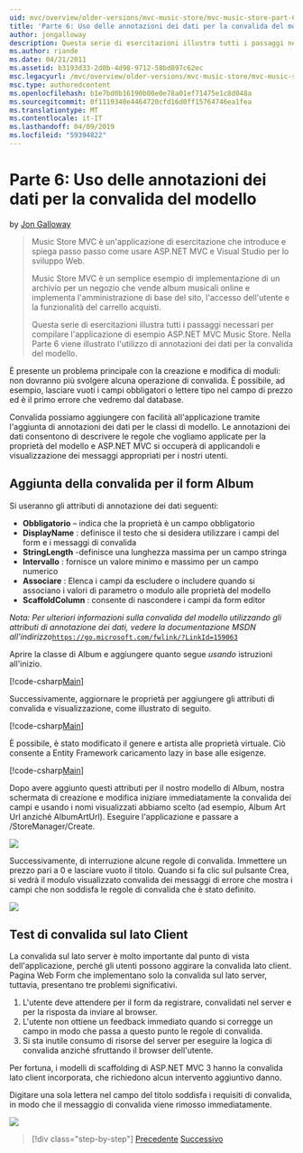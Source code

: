 ```yaml
---
uid: mvc/overview/older-versions/mvc-music-store/mvc-music-store-part-6
title: 'Parte 6: Uso delle annotazioni dei dati per la convalida del modello | Microsoft Docs'
author: jongalloway
description: Questa serie di esercitazioni illustra tutti i passaggi necessari per compilare l'applicazione di esempio ASP.NET MVC Music Store. Parte 6 viene illustrato l'utilizzo di annotazioni dei dati per il modello V...
ms.author: riande
ms.date: 04/21/2011
ms.assetid: b3193d33-2d0b-4d98-9712-58bd897c62ec
msc.legacyurl: /mvc/overview/older-versions/mvc-music-store/mvc-music-store-part-6
msc.type: authoredcontent
ms.openlocfilehash: b1e7bd0b16190b00e0e78a01ef71475e1c8d048a
ms.sourcegitcommit: 0f1119340e4464720cfd16d0ff15764746ea1fea
ms.translationtype: MT
ms.contentlocale: it-IT
ms.lasthandoff: 04/09/2019
ms.locfileid: "59394822"
---
```

# <a name="part-6-using-data-annotations-for-model-validation"></a>Parte 6: Uso delle annotazioni dei dati per la convalida del modello

by [Jon Galloway](https://github.com/jongalloway)

> Music Store MVC è un'applicazione di esercitazione che introduce e spiega passo passo come usare ASP.NET MVC e Visual Studio per lo sviluppo Web.  
>   
> Music Store MVC è un semplice esempio di implementazione di un archivio per un negozio che vende album musicali online e implementa l'amministrazione di base del sito, l'accesso dell'utente e la funzionalità del carrello acquisti.  
>   
> Questa serie di esercitazioni illustra tutti i passaggi necessari per compilare l'applicazione di esempio ASP.NET MVC Music Store. Nella Parte 6 viene illustrato l'utilizzo di annotazioni dei dati per la convalida del modello.


È presente un problema principale con la creazione e modifica di moduli: non dovranno più svolgere alcuna operazione di convalida. È possibile, ad esempio, lasciare vuoti i campi obbligatori o lettere tipo nel campo di prezzo ed è il primo errore che vedremo dal database.

Convalida possiamo aggiungere con facilità all'applicazione tramite l'aggiunta di annotazioni dei dati per le classi di modello. Le annotazioni dei dati consentono di descrivere le regole che vogliamo applicate per la proprietà del modello e ASP.NET MVC si occuperà di applicandoli e visualizzazione dei messaggi appropriati per i nostri utenti.

## <a name="adding-validation-to-our-album-forms"></a>Aggiunta della convalida per il form Album

Si useranno gli attributi di annotazione dei dati seguenti:

- **Obbligatorio** – indica che la proprietà è un campo obbligatorio
- **DisplayName** : definisce il testo che si desidera utilizzare i campi del form e i messaggi di convalida
- **StringLength** -definisce una lunghezza massima per un campo stringa
- **Intervallo** : fornisce un valore minimo e massimo per un campo numerico
- **Associare** : Elenca i campi da escludere o includere quando si associano i valori di parametro o modulo alle proprietà del modello
- **ScaffoldColumn** : consente di nascondere i campi da form editor

*Nota: Per ulteriori informazioni sulla convalida del modello utilizzando gli attributi di annotazione dei dati, vedere la documentazione MSDN all'indirizzo*[`https://go.microsoft.com/fwlink/?LinkId=159063`](https://go.microsoft.com/fwlink/?LinkId=159063)

Aprire la classe di Album e aggiungere quanto segue *usando* istruzioni all'inizio.

[!code-csharp[Main](mvc-music-store-part-6/samples/sample1.cs)]

Successivamente, aggiornare le proprietà per aggiungere gli attributi di convalida e visualizzazione, come illustrato di seguito.

[!code-csharp[Main](mvc-music-store-part-6/samples/sample2.cs)]

È possibile, è stato modificato il genere e artista alle proprietà virtuale. Ciò consente a Entity Framework caricamento lazy in base alle esigenze.

[!code-csharp[Main](mvc-music-store-part-6/samples/sample3.cs)]

Dopo avere aggiunto questi attributi per il nostro modello di Album, nostra schermata di creazione e modifica iniziare immediatamente la convalida dei campi e usando i nomi visualizzati abbiamo scelto (ad esempio, Album Art Url anziché AlbumArtUrl). Eseguire l'applicazione e passare a /StoreManager/Create.

![](mvc-music-store-part-6/_static/image1.png)

Successivamente, di interruzione alcune regole di convalida. Immettere un prezzo pari a 0 e lasciare vuoto il titolo. Quando si fa clic sul pulsante Crea, si vedrà il modulo visualizzato convalida dei messaggi di errore che mostra i campi che non soddisfa le regole di convalida che è stato definito.

![](mvc-music-store-part-6/_static/image2.png)

## <a name="testing-the-client-side-validation"></a>Test di convalida sul lato Client

La convalida sul lato server è molto importante dal punto di vista dell'applicazione, perché gli utenti possono aggirare la convalida lato client. Pagina Web Form che implementano solo la convalida sul lato server, tuttavia, presentano tre problemi significativi.

1. L'utente deve attendere per il form da registrare, convalidati nel server e per la risposta da inviare al browser.
2. L'utente non ottiene un feedback immediato quando si corregge un campo in modo che passa a questo punto le regole di convalida.
3. Si sta inutile consumo di risorse del server per eseguire la logica di convalida anziché sfruttando il browser dell'utente.

Per fortuna, i modelli di scaffolding di ASP.NET MVC 3 hanno la convalida lato client incorporata, che richiedono alcun intervento aggiuntivo danno.

Digitare una sola lettera nel campo del titolo soddisfa i requisiti di convalida, in modo che il messaggio di convalida viene rimosso immediatamente.

![](mvc-music-store-part-6/_static/image3.png)


> [!div class="step-by-step"]
> [Precedente](mvc-music-store-part-5.md)
> [Successivo](mvc-music-store-part-7.md)
